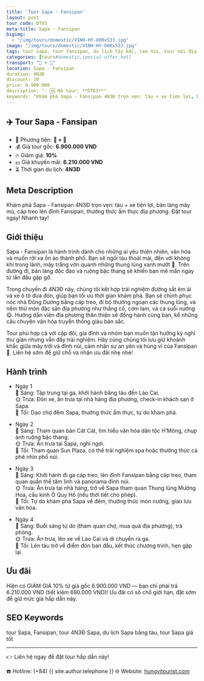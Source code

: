 ```yaml
---
title: 'Tour Sapa - Fansipan'
layout: post
tour_code: DT03
meta-title: Sapa - Fansipan
bigimg:
  - "/img/tours/domestic/VINH-HY-800x533.jpg"
image: "/img/tours/domestic/VINH-HY-800x533.jpg"
tags: tour sapa, tour fansipan, du lịch tây bắc, leo núi, tour nội địa
categories: [tours#domestic,special-offer,hot]
transport: "🚆 + 🚌"
location: Sapa - Fansipan
duration: 4N3Đ
discount: 10
price: 6.900.000
description: "- 🆔 Mã tour: **DT03**"
keywords: "Khám phá Sapa - Fansipan 4N3Đ trọn vẹn: tàu + xe tiện lợi, bản làng mây mù, cáp treo lên đỉnh Fansipan, thưởng thức ẩm thực địa phương. Đặt tour ngay! Nhanh tay!"
---
```


## ✈️ Tour Sapa - Fansipan

- 🚗 Phương tiện: **🚆 + 🚌**
- 💰 Giá tour gốc: **6.900.000 VND**
- 🔥 Giảm giá: **10%**
- 💵 Giá khuyến mãi: **6.210.000 VND**
- ⏳ Thời gian du lịch: **4N3Đ**

## Meta Description
Khám phá Sapa - Fansipan 4N3Đ trọn vẹn: tàu + xe tiện lợi, bản làng mây mù, cáp treo lên đỉnh Fansipan, thưởng thức ẩm thực địa phương. Đặt tour ngay! Nhanh tay!

## Giới thiệu
Sapa - Fansipan là hành trình dành cho những ai yêu thiên nhiên, văn hóa và muốn rời xa ồn ào thành phố. Bạn sẽ ngồi tàu thoải mái, đến với không khí trong lành, mây trắng vờn quanh những thung lũng xanh mướt 🌿. Trên đường đi, bản làng độc đáo và ruộng bậc thang sẽ khiến bạn mê mẩn ngay từ lần đầu gặp gỡ.

Trong chuyến đi 4N3Đ này, chúng tôi kết hợp trải nghiệm đường sắt êm ái và xe ô tô đưa đón, giúp bạn tối ưu thời gian khám phá. Bạn sẽ chinh phục nóc nhà Đông Dương bằng cáp treo, đi bộ thưởng ngoạn các thung lũng, và nếm thử món đặc sản địa phương như thắng cố, cơm lam, và cá suối nướng 😋. Hướng dẫn viên địa phương thân thiện sẽ đồng hành cùng bạn, kể những câu chuyện văn hóa truyền thống giàu bản sắc.

Tour phù hợp cả với cặp đôi, gia đình và nhóm bạn muốn tận hưởng kỳ nghỉ thư giãn nhưng vẫn đầy trải nghiệm. Hãy cùng chúng tôi lưu giữ khoảnh khắc giữa mây trời và đỉnh núi, cảm nhận sự an yên và hùng vĩ của Fansipan 🌄. Liên hệ sớm để giữ chỗ và nhận ưu đãi nhẹ nhé!

## Hành trình
- Ngày 1  
  🌅 Sáng: Tập trung tại ga, khởi hành bằng tàu đến Lào Cai.  
  🌞 Trưa: Đón xe, ăn trưa tại nhà hàng địa phương, check-in khách sạn ở Sapa.  
  🌙 Tối: Dạo chợ đêm Sapa, thưởng thức ẩm thực, tự do khám phá.

- Ngày 2  
  🌅 Sáng: Tham quan bản Cát Cát, tìm hiểu văn hóa dân tộc H’Mông, chụp ảnh ruộng bậc thang.  
  🌞 Trưa: Ăn trưa tại Sapa, nghỉ ngơi.  
  🌙 Tối: Tham quan Sun Plaza, có thể trải nghiệm spa hoặc thưởng thức cà phê nhìn phố núi.

- Ngày 3  
  🌅 Sáng: Khởi hành đi ga cáp treo, lên đỉnh Fansipan bằng cáp treo, tham quan quần thể tâm linh và panorama đỉnh núi.  
  🌞 Trưa: Ăn trưa tại nhà hàng, trở về Sapa tham quan Thung lũng Mường Hoa, cầu kính Ô Quy Hồ (nếu thời tiết cho phép).  
  🌙 Tối: Tự do khám phá Sapa về đêm, thưởng thức món nướng, giao lưu văn hóa.

- Ngày 4  
  🌅 Sáng: Buổi sáng tự do (tham quan chợ, mua quà địa phương), trả phòng.  
  🌞 Trưa: Ăn trưa, lên xe về Lào Cai và di chuyển ra ga.  
  🌙 Tối: Lên tàu trở về điểm đón ban đầu, kết thúc chương trình, hẹn gặp lại.

## Ưu đãi
Hiện có GIẢM GIÁ 10% từ giá gốc 6.900.000 VND — bạn chỉ phải trả 6.210.000 VND (tiết kiệm 690.000 VND)! Ưu đãi có số chỗ giới hạn, đặt sớm để giữ mức giá hấp dẫn này.

## SEO Keywords
tour Sapa, Fansipan, tour 4N3Đ Sapa, du lịch Sapa bằng tàu, tour Sapa giá tốt

---

👉 Liên hệ ngay để đặt tour hấp dẫn này!

☎️ Hotline: (+84) {{ site.author.telephone }}
🌐 Website: [hungvitourist.com](https://hungvitourist.com)

